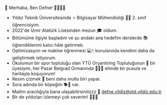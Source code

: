 💖 Merhaba, Ben Defne! 🌸🦋🎀💖

- Yıldız Teknik Üniversitesinde ⭐ Bilgisayar Mühendisliği 👩‍💻 2. sınıf öğrencisiyim.
- 2022'de İzmir Atatürk Lisesinden mezun 🎓 oldum.
- Bölümüme ilgiyle başladım ve şu andaki ana hedefim derslerde 📚 öğrendiklerimi kalıcı hâle getirmek.
- Optimizasyon ve makine öğrenmesi 💻🖱 konularında kendimi daha da geliştirmek istiyorum.
- Okulumun bir spor topluluğu olan YTÜ Oryantiring Topluluğunun 🧭 bir üyesiyim, her Pazar Belgrad Ormanında 🏃‍♀️🌲 elimde bir pusula ve haritayla koşuyorum!
- Resim çizmek 🎨 beni daha mutlu biri yapar.
- Sora adında bir köpeğim 🐕💞 var.
- Mailim aracılığıyla bana ulaşabilirsiniiizzz 📮 defne.yildiz@std.yildiz.edu.tr
- Bir de yıldızları izlemeyi çok severim! 🌌🔭✨


